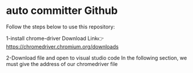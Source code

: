 # auto committer Github

Follow the steps below to use this repository:

1-install chrome-driver
Download Link:point_right: https://chromedriver.chromium.org/downloads

2-Download file and open to visual studio code
In the following section, we must give the address of our chromedriver file 



